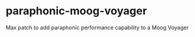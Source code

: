 paraphonic-moog-voyager
=======================

Max patch to add paraphonic performance capability to a Moog Voyager
